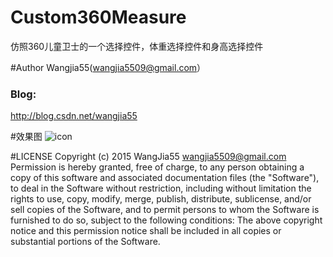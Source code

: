 # Custom360Measure
仿照360儿童卫士的一个选择控件，体重选择控件和身高选择控件

#Author
 Wangjia55(wangjia5509@gmail.com）
### Blog:
  http://blog.csdn.net/wangjia55

#效果图
![icon](https://github.com/wangjia55/Custom360Measure/blob/master/shotscreen.png)

#LICENSE
  Copyright (c) 2015 WangJia55 <wangjia5509@gmail.com>
  Permission is hereby granted, free of charge, to any person obtaining a copy
  of this software and associated documentation files (the "Software"), to deal
  in the Software without restriction, including without limitation the rights
  to use, copy, modify, merge, publish, distribute, sublicense, and/or sell
  copies of the Software, and to permit persons to whom the Software is
  furnished to do so, subject to the following conditions:
  The above copyright notice and this permission notice shall be included in
  all copies or substantial portions of the Software.

